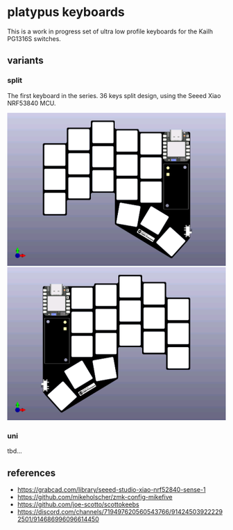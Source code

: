 # platypus keyboards

This is a work in progress set of ultra low profile keyboards for the Kailh PG1316S switches.

## variants
### split
The first keyboard in the series. 36 keys split design, using the Seeed Xiao NRF53840 MCU.

<img src="/images/platypus_split_left_render.png">
<img src="/images/platypus_split_right_render.png">

### uni
tbd...

## references
 - https://grabcad.com/library/seeed-studio-xiao-nrf52840-sense-1
 - https://github.com/mikeholscher/zmk-config-mikefive
 - https://github.com/joe-scotto/scottokeebs
 - https://discord.com/channels/719497620560543766/914245039222292501/914686996096614450

